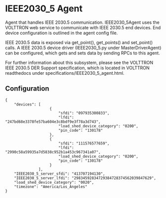 # IEEE2030_5 Agent
Agent that handles IEEE 2030.5 communication.
IEEE2030_5Agent uses the VOLTTRON web service to communicate with IEEE 2030.5  end devices.
End device configuration is outlined in the agent config file.

IEEE 2030.5 data is exposed via get_point(), get_points() and set_point() calls.
A IEEE 2030.5 device driver (IEEE2030_5.py under MasterDriverAgent) can be configured,
which gets and sets data by sending RPCs to this agent.

For further information about this subsystem, please see the VOLTTRON
IEEE 2030.5 DER Support specification, which is located in VOLTTRON readthedocs
under specifications/IEEE2030_5_agent.html.

## Configuration

``` {.python}
{
    "devices": [
                    {
                        "sfdi": "097935300833",
                        "lfdi": "247bd68e3378fe57ba604e3c8bdf9e3f78a3d743",
                        "load_shed_device_category": "0200",
                        "pin_code": "130178"
                    },
                    {
                        "sfdi": "111576577659",
                        "lfdi": "2990c58a59935a7d5838c952b1a453c967341a07",
                        "load_shed_device_category": "0200",
                        "pin_code": "130178"
                    }
               ],
    "IEEE2030_5_server_sfdi": "413707194130",
    "IEEE2030_5_server_lfdi": "29834592834729384728374562039847629",
    "load_shed_device_category": "0020",
    "timezone": "America/Los_Angeles"
}
```
